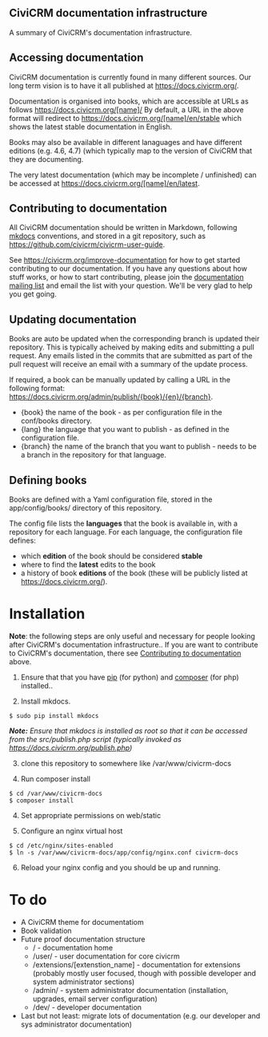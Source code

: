 ## CiviCRM documentation infrastructure

A summary of CiviCRM's documentation infrastructure.

## Accessing documentation

CiviCRM documentation is currently found in many different sources. Our long term vision is to have it all published at https://docs.civicrm.org/.

Documentation is organised into books, which are accessible at URLs as follows https://docs.civicrm.org/[name]/  By default, a URL in the above format will redirect to https://docs.civicrm.org/[name]/en/stable which shows the latest stable documentation in English.

Books may also be available in different lanaguages and have different editions (e.g. 4.6, 4.7) (which typically map to the version of CiviCRM that they are documenting.

The very latest documentation (which may be incomplete / unfinished) can be accessed at https://docs.civicrm.org/[name]/en/latest.

## Contributing to documentation

All CiviCRM documentation should be written in Markdown, following [mkdocs](http://www.mkdocs.org) conventions, and stored in a git repository, such as https://github.com/civicrm/civicrm-user-guide.

See https://civicrm.org/improve-documentation for how to get started contributing to our documentation. If you have any questions about how stuff works, or how to start contributing, please join the [documentation mailing list](http://lists.civicrm.org/lists/info/civicrm-docs) and email the list with your question. We'll be very glad to help you get going.

## Updating documentation

Books are auto be updated when the corresponding branch is updated their repository. This is typically acheived by making edits and submitting a pull request. Any emails listed in the commits that are submitted as part of the pull request will receive an email with a summary of the update process.

If required, a book can be manually updated by calling a URL in the following format: https://docs.civicrm.org/admin/publish/{book}/{en}/{branch}.

* {book} the name of the book - as per configuration file in the conf/books directory.
* {lang} the language that you want to publish - as defined in the configuration file.
* {branch} the name of the branch that you want to publish - needs to be a branch in the repository for that language.

## Defining books

Books are defined with a Yaml configuration file, stored in the app/config/books/ directory of this repository.

The config file lists the **languages** that the book is available in, with a repository for each language. For each language, the configuration file defines:

* which **edition** of the book should be considered **stable**
* where to find the **latest** edits to the book
* a history of book **editions** of the book (these will be publicly listed at https://docs.civicrm.org/).

# Installation

**Note**: the following steps are only useful and necessary for people looking after CiviCRM's documentation infrastructure.. If you are want to contribute to CiviCRM's documentation, there see [Contributing to documentation](#contributing-to-documentation) above.

1) Ensure that that you have [pip](https://packaging.python.org/en/latest/install_requirements_linux/#installing-pip-setuptools-wheel-with-linux-package-managers) (for python) and [composer](https://getcomposer.org/) (for php) installed..

2) Install mkdocs.

```
$ sudo pip install mkdocs
```
***Note:*** *Ensure that mkdocs is installed as root so that it can be accessed from the src/publish.php script (typically invoked as https://docs.civicrm.org/publish.php)*

3) clone this repository to somewhere like /var/www/civicrm-docs

3) Run composer install

```
$ cd /var/www/civicrm-docs
$ composer install
```

4) Set appropriate permissions on web/static

5) Configure an nginx virtual host

```
$ cd /etc/nginx/sites-enabled
$ ln -s /var/www/civicrm-docs/app/config/nginx.conf civicrm-docs
```

6) Reload your nginx config and you should be up and running.

# To do

* A CiviCRM theme for documentatiom
* Book validation
* Future proof documentation structure
    * / - documentation home
    * /user/ - user documentation for core civicrm
    * /extensions/[extenstion_name] - documentation for extensions (probably mostly user focused, though with possible developer and system administrator sections)
    * /admin/ - system administrator documentation (installation, upgrades, email server configuration)
    * /dev/ - developer documentation
* Last but not least: migrate lots of documentation (e.g. our developer and sys administrator documentation)

